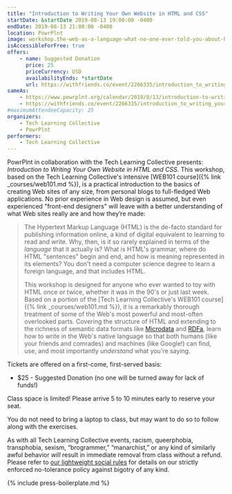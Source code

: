 ```yaml
---
title: "Introduction to Writing Your Own Website in HTML and CSS"
startDate: &startDate 2019-08-13 19:00:00 -0400
endDate: 2019-08-13 21:00:00 -0400
location: PowrPlnt
image: workshop.the-web-as-a-language-what-no-one-ever-told-you-about-html-that-you-didnt-know-to-ask.rectangle.png
isAccessibleForFree: true
offers:
    - name: Suggested Donation
      price: 25
      priceCurrency: USD
      availabilityEnds: *startDate
      url: https://withfriends.co/event/2266335/introduction_to_writing_your_own_website_with_html_and_css
sameAs:
    - https://www.powrplnt.org/calendar/2019/8/13/introduction-to-writing-your-own-website-with-html-and-css
    - https://withfriends.co/event/2266335/introduction_to_writing_your_own_website_with_html_and_css
#maximumAttendeeCapacity: 25
organizers:
    - Tech Learning Collective
    - PowrPlnt
performers:
    - Tech Learning Collective
---
```


PowrPlnt in collaboration with the Tech Learning Collective presents: *Introduction to Writing Your Own Website in HTML and CSS*. This workshop, based on the Tech Learning Collective's intensive [WEB101 course]({% link _courses/web101.md %}), is a practical introduction to the basics of creating Web sites of any size, from personal blogs to full-fledged Web applications. No prior experience in Web design is assumed, but even experienced "front-end designers" will leave with a better understanding of what Web sites really are and how they&rsquo;re made:

> The Hypertext Markup Language (HTML) is the de-facto standard for publishing information online, a kind of digital equivalent to learning to read and write. Why, then, is it so rarely explained in terms of the *language* that it actually is? What is HTML's grammar, where do HTML "sentences" begin and end, and how is meaning represented in its elements? You don't need a computer science degree to learn a foreign language, and that includes HTML.
>
> This workshop is designed for anyone who ever wanted to toy with HTML once or twice, whether it was in the 90's or just last week. Based on a portion of the [Tech Learning Collective's WEB101 course]({% link _courses/web101.md %}), it is a remarkably thorough treatment of some of the Web's most powerful and most-often overlooked parts. Covering the structure of HTML and extending to the richness of semantic data formats like [Microdata](https://en.wikipedia.org/wiki/Microdata_%28HTML%29) and [RDFa](https://en.wikipedia.org/wiki/RDFa), learn how to write in the Web's native language so that both humans (like your friends and comrades) and machines (like Google!) can find, use, and most importantly *understand* what you're saying.

Tickets are offered on a first-come, first-served basis:

* $25 - Suggested Donation (no one will be turned away for lack of funds!)

Class space is limited! Please arrive 5 to 10 minutes early to reserve your seat.

You do not need to bring a laptop to class, but may want to do so to follow along with the exercises.

As with all Tech Learning Collective events, racism, queerphobia, transphobia, sexism, “brogrammer,” “manarchist,” or any kind of similarly awful behavior *will* result in immediate removal from class without a refund. Please refer to [our lightweight social rules](https://github.com/AnarchoTechNYC/meta/wiki/Social-rules) for details on our strictly enforced no-tolerance policy against bigotry of any kind.

{% include press-boilerplate.md %}
